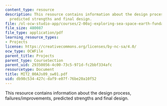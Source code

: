 ```yaml
---
content_type: resource
description: This resource contains information about the design process, failures/improvements,
  predicted strengths and final design.
file: /ol-ocw-studio-app/courses/2-00aj-exploring-sea-space-earth-fundamentals-of-engineering-design-spring-2009/db98c534427cdaf9e07f76be20a10f52_MIT2_00AJs09_sw01.pdf
file_size: 480087
file_type: application/pdf
learning_resource_types:
- Projects
license: https://creativecommons.org/licenses/by-nc-sa/4.0/
ocw_type: OCWFile
parent_title: Projects
parent_type: CourseSection
parent_uid: 29350056-4c00-73c5-971d-fc2bbf334afc
resourcetype: Document
title: MIT2_00AJs09_sw01.pdf
uid: db98c534-427c-daf9-e07f-76be20a10f52
---
```

This resource contains information about the design process, failures/improvements, predicted strengths and final design.